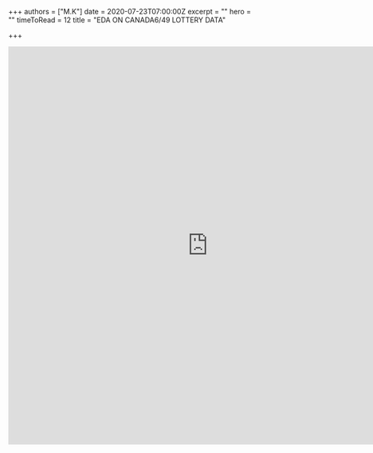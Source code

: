+++
authors = ["M.K"]
date = 2020-07-23T07:00:00Z
excerpt = ""
hero = ""
timeToRead = 12
title = "EDA ON CANADA6/49 LOTTERY DATA"

+++
<iframe src="https://jovian.ml/embed?url=https://jovian.ml/muyidon/lotto649-analyst/v/1" title="Jovian Viewer" height="800" width="800" frameborder="0" scrolling="auto"></iframe>